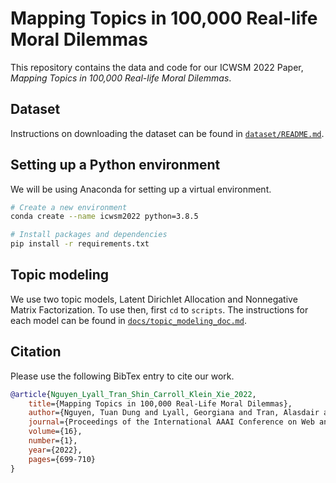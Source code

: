 # Mapping Topics in 100,000 Real-life Moral Dilemmas

This repository contains the data and code for our ICWSM 2022 Paper, _Mapping Topics in 100,000 Real-life Moral Dilemmas_.

## Dataset

Instructions on downloading the dataset can be found in [`dataset/README.md`](dataset/README.md).

## Setting up a Python environment

We will be using Anaconda for setting up a virtual environment.

```sh
# Create a new environment
conda create --name icwsm2022 python=3.8.5

# Install packages and dependencies
pip install -r requirements.txt
```

## Topic modeling

We use two topic models, Latent Dirichlet Allocation and Nonnegative Matrix Factorization. To use then, first `cd` to `scripts`. The instructions for each model can be found in [`docs/topic_modeling_doc.md`](docs/topic_modeling_doc.md).

## Citation

Please use the following BibTex entry to cite our work.

```bibtex
@article{Nguyen_Lyall_Tran_Shin_Carroll_Klein_Xie_2022, 
    title={Mapping Topics in 100,000 Real-Life Moral Dilemmas},
    author={Nguyen, Tuan Dung and Lyall, Georgiana and Tran, Alasdair and Shin, Minjeong and Carroll, Nicholas George and Klein, Colin and Xie, Lexing},
    journal={Proceedings of the International AAAI Conference on Web and Social Media},
    volume={16},
    number={1},
    year={2022},
    pages={699-710}
}
```